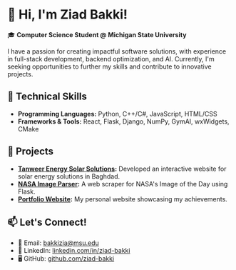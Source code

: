 # 👋 Hi, I'm Ziad Bakki!

🎓 **Computer Science Student @ Michigan State University**  

I have a passion for creating impactful software solutions, with experience in full-stack development, backend optimization, and AI. Currently, I'm seeking opportunities to further my skills and contribute to innovative projects.

## 🔧 Technical Skills
- **Programming Languages:** Python, C++/C#, JavaScript, HTML/CSS  
- **Frameworks & Tools:** React, Flask, Django, NumPy, GymAI, wxWidgets, CMake  

## 🌟 Projects
- **[Tanweer Energy Solar Solutions](https://github.com/ziad-bakki/Tanweer-Energy-Solutions/):** Developed an interactive website for solar energy solutions in Baghdad.  
- **[NASA Image Parser](https://github.com/ziad-bakki/Nasa-Image-Parser):** A web scraper for NASA's Image of the Day using Flask.  
- **[Portfolio Website](https://github.com/ziad-bakki/Personal-Website):** My personal website showcasing my achievements.

## 📫 Let's Connect!
- 📧 Email: [bakkizia@msu.edu](mailto:bakkizia@msu.edu)  
- 💼 LinkedIn: [linkedin.com/in/ziad-bakki](https://linkedin.com/in/ziad-bakki)  
- 🖥️ GitHub: [github.com/ziad-bakki](https://github.com/ziad-bakki)  
